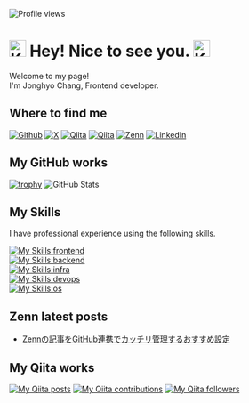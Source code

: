 ![Profile views](https://komarev.com/ghpvc/?username=jonghyo&color=4682b4&style=flat-square)

<h1><img alt="Kirby dance" src="https://emojis.slackmojis.com/emojis/images/1643515233/12510/kirby_dance.gif?1643515233" width="30"/> Hey! Nice to see you. <img alt="Kirby dance" src="https://emojis.slackmojis.com/emojis/images/1643515233/12510/kirby_dance.gif?1643515233" width="30"/></h1>

<p>Welcome to my page! </br> I'm Jonghyo Chang, Frontend developer.

## Where to find me

<p>
<a href="https://github.com/jonghyo" target="_blank"><img alt="Github" src="https://img.shields.io/badge/GitHub-%2312100E.svg?&style=for-the-badge&logo=Github&logoColor=white" /></a>
<a href="https://x.com/jonghyo_" target="_blank"><img alt="X" src="https://img.shields.io/badge/X-000000.svg?&style=for-the-badge&logo=x&logoColor=white"></a>
<a href="https://qiita.com/jonghyo" target="_blank"><img alt="Qiita" src="https://img.shields.io/badge/qiita1-55C500.svg?&style=for-the-badge&logo=qiita&logoColor=white" /></a>
<a href="https://qiita.com/john-Q" target="_blank"><img alt="Qiita" src="https://img.shields.io/badge/qiita2-55C500.svg?&style=for-the-badge&logo=qiita&logoColor=white" /></a>
<a href="https://zenn.dev/jonghyo" target="_blank"><img alt="Zenn" src="https://img.shields.io/badge/Zenn-3EA8FF.svg?&style=for-the-badge&logo=Zenn&logoColor=white" /></a>
<a href="https://www.linkedin.com/in/jonghyo/" target="_blank"><img alt="LinkedIn" src="https://img.shields.io/badge/linkedin-0a66c2.svg?&style=for-the-badge&logo=linkedin&logoColor=white" /></a>
</p>
</p>

## My GitHub works

[![trophy](https://github-profile-trophy.vercel.app/?username=jonghyo&theme=nord)](https://github.com/jonghyo)
![GitHub Stats](https://github-readme-stats.vercel.app/api?username=jonghyo&count_private=true&show_icons=true&theme=nord)

## My Skills

I have professional experience using the following skills.

[![My Skills:frontend](https://skillicons.dev/icons?i=js,ts,html,css,npm,yarn,react,nextjs,vue,astro,tailwind,bootstrap,vite,vitest)](https://skillicons.dev)
</br>
[![My Skills:backend](https://skillicons.dev/icons?i=nodejs,express,java,kotlin,ruby,python,go)](https://skillicons.dev)
</br>
[![My Skills:infra](https://skillicons.dev/icons?i=aws,azure)](https://skillicons.dev)
</br>
[![My Skills:devops](https://skillicons.dev/icons?i=git,github,githubactions,gitlab,bitbucket,docker,jenkins)](https://skillicons.dev)
</br>
[![My Skills:os](https://skillicons.dev/icons?i=apple,linux,windows)](https://skillicons.dev)

## Zenn latest posts

<!-- BLOG-POST-LIST:START -->
- [Zennの記事をGitHub連携でカッチリ管理するおすすめ設定](https://zenn.dev/jonghyo/articles/zenn-github-repo)
<!-- BLOG-POST-LIST:END -->

## My Qiita works

[![My Qiita posts](https://qiita-badge.apiapi.app/s/jonghyo/posts.svg)](http://qiita.com/jonghyo) [![My Qiita contributions](https://qiita-badge.apiapi.app/s/jonghyo/contributions.svg)](http://qiita.com/jonghyo) [![My Qiita followers](https://qiita-badge.apiapi.app/s/jonghyo/followers.svg)](http://qiita.com/jonghyo)
